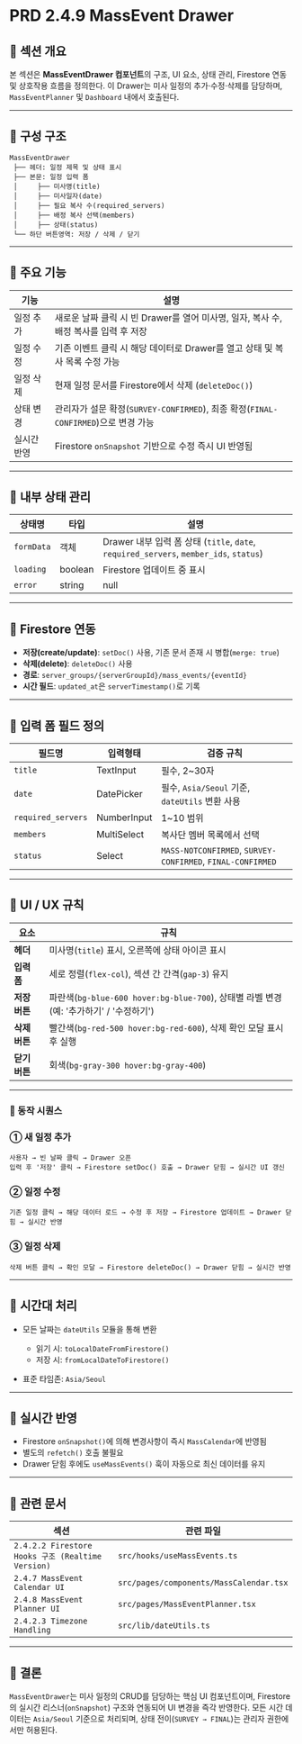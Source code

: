 # PRD 2.4.9 MassEvent Drawer

## 🧩 섹션 개요

본 섹션은 **MassEventDrawer 컴포넌트**의 구조, UI 요소, 상태 관리, Firestore 연동 및 상호작용 흐름을 정의한다.
이 Drawer는 미사 일정의 추가·수정·삭제를 담당하며, `MassEventPlanner` 및 `Dashboard` 내에서 호출된다.

---

## 🧩 구성 구조

```
MassEventDrawer
 ├── 헤더: 일정 제목 및 상태 표시
 ├── 본문: 일정 입력 폼
 │     ├── 미사명(title)
 │     ├── 미사일자(date)
 │     ├── 필요 복사 수(required_servers)
 │     ├── 배정 복사 선택(members)
 │     ├── 상태(status)
 └── 하단 버튼영역: 저장 / 삭제 / 닫기
```

---

## 🧩 주요 기능

| 기능     | 설명                                                               |
| ------ | ---------------------------------------------------------------- |
| 일정 추가  | 새로운 날짜 클릭 시 빈 Drawer를 열어 미사명, 일자, 복사 수, 배정 복사를 입력 후 저장           |
| 일정 수정  | 기존 이벤트 클릭 시 해당 데이터로 Drawer를 열고 상태 및 복사 목록 수정 가능                  |
| 일정 삭제  | 현재 일정 문서를 Firestore에서 삭제 (`deleteDoc()`)                         |
| 상태 변경  | 관리자가 설문 확정(`SURVEY-CONFIRMED`), 최종 확정(`FINAL-CONFIRMED`)으로 변경 가능 |
| 실시간 반영 | Firestore `onSnapshot` 기반으로 수정 즉시 UI 반영됨                         |

---

## 🧩 내부 상태 관리

| 상태명        | 타입            | 설명                                                                              |
| ---------- | ------------- | ------------------------------------------------------------------------------- |
| `formData` | 객체            | Drawer 내부 입력 폼 상태 (`title`, `date`, `required_servers`, `member_ids`, `status`) |
| `loading`  | boolean       | Firestore 업데이트 중 표시                                                             |
| `error`    | string | null | Firestore 작업 실패 시 메시지                                                           |

---

## 🧩 Firestore 연동

* **저장(create/update)**: `setDoc()` 사용, 기존 문서 존재 시 병합(`merge: true`)
* **삭제(delete)**: `deleteDoc()` 사용
* **경로**: `server_groups/{serverGroupId}/mass_events/{eventId}`
* **시간 필드**: `updated_at`은 `serverTimestamp()`로 기록

---

## 🧩 입력 폼 필드 정의

| 필드명                | 입력형태        | 검증 규칙                                                      |
| ------------------ | ----------- | ---------------------------------------------------------- |
| `title`            | TextInput   | 필수, 2~30자                                                  |
| `date`             | DatePicker  | 필수, `Asia/Seoul` 기준, `dateUtils` 변환 사용                     |
| `required_servers` | NumberInput | 1~10 범위                                                    |
| `members`          | MultiSelect | 복사단 멤버 목록에서 선택                                             |
| `status`           | Select      | `MASS-NOTCONFIRMED`, `SURVEY-CONFIRMED`, `FINAL-CONFIRMED` |

---

## 🧩 UI / UX 규칙

| 요소        | 규칙                                                                   |
| --------- | -------------------------------------------------------------------- |
| **헤더**    | 미사명(`title`) 표시, 오른쪽에 상태 아이콘 표시                                      |
| **입력 폼**  | 세로 정렬(`flex-col`), 섹션 간 간격(`gap-3`) 유지                               |
| **저장 버튼** | 파란색(`bg-blue-600 hover:bg-blue-700`), 상태별 라벨 변경 (예: '추가하기' / '수정하기') |
| **삭제 버튼** | 빨간색(`bg-red-500 hover:bg-red-600`), 삭제 확인 모달 표시 후 실행                 |
| **닫기 버튼** | 회색(`bg-gray-300 hover:bg-gray-400`)                                  |

---

### 🧩 동작 시퀀스

### ① 새 일정 추가

```
사용자 → 빈 날짜 클릭 → Drawer 오픈
입력 후 '저장' 클릭 → Firestore setDoc() 호출 → Drawer 닫힘 → 실시간 UI 갱신
```

### ② 일정 수정

```
기존 일정 클릭 → 해당 데이터 로드 → 수정 후 저장 → Firestore 업데이트 → Drawer 닫힘 → 실시간 반영
```

### ③ 일정 삭제

```
삭제 버튼 클릭 → 확인 모달 → Firestore deleteDoc() → Drawer 닫힘 → 실시간 반영
```

---

## 🧩 시간대 처리

* 모든 날짜는 `dateUtils` 모듈을 통해 변환

  * 읽기 시: `toLocalDateFromFirestore()`
  * 저장 시: `fromLocalDateToFirestore()`
* 표준 타임존: `Asia/Seoul`

---

## 🧩 실시간 반영

* Firestore `onSnapshot()`에 의해 변경사항이 즉시 `MassCalendar`에 반영됨
* 별도의 `refetch()` 호출 불필요
* Drawer 닫힘 후에도 `useMassEvents()` 훅이 자동으로 최신 데이터를 유지

---

## 🧩 관련 문서

| 섹션                                              | 관련 파일                                   |
| ----------------------------------------------- | --------------------------------------- |
| `2.4.2.2 Firestore Hooks 구조 (Realtime Version)` | `src/hooks/useMassEvents.ts`            |
| `2.4.7 MassEvent Calendar UI`                    | `src/pages/components/MassCalendar.tsx` |
| `2.4.8 MassEvent Planner UI`                     | `src/pages/MassEventPlanner.tsx`        |
| `2.4.2.3 Timezone Handling`                      | `src/lib/dateUtils.ts`                  |

---

## 🧩 결론

`MassEventDrawer`는 미사 일정의 CRUD를 담당하는 핵심 UI 컴포넌트이며,
Firestore의 실시간 리스너(`onSnapshot`) 구조와 연동되어 UI 변경을 즉각 반영한다.
모든 시간 데이터는 `Asia/Seoul` 기준으로 처리되며, 상태 전이(`SURVEY → FINAL`)는 관리자 권한에서만 허용된다.
